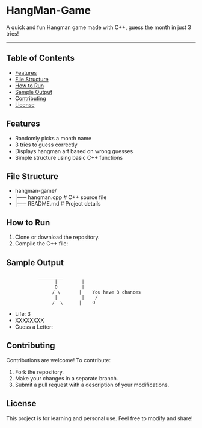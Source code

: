 # HangMan-Game
A quick and fun Hangman game made with C++, guess the month in just 3 tries!

---

## Table of Contents

- [Features](#features)
- [File Structure](#file-structure)
- [How to Run](#how-to-run)
- [Sample Output](#sample-output)
- [Contributing](#contributing)
- [License](#license)

## Features

- Randomly picks a month name
- 3 tries to guess correctly
- Displays hangman art based on wrong guesses
- Simple structure using basic C++ functions

## File Structure
- hangman-game/
- ├── hangman.cpp    # C++ source file
- ├── README.md      # Project details

## How to Run

1. Clone or download the repository.
2. Compile the C++ file:

## Sample Output

				_________
			          |         |
			          O         |
			         / \       |    You have 3 chances
			          |         |    /
			         /  \      |    O
- Life: 3
- XXXXXXXX
- Guess a Letter:

## Contributing
Contributions are welcome! To contribute:

1. Fork the repository.
2. Make your changes in a separate branch.
3. Submit a pull request with a description of your modifications.

## License
This project is for learning and personal use. Feel free to modify and share!
